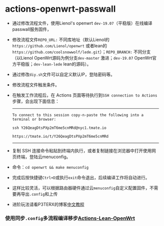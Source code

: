 ﻿# actions-openwrt-passwall

- 通过修改流程文件，使用Lienol's openwrt `dev-19.07`（平稳版）在线编译passwall服务固件，
- 修改流程文件`REPO_URL:` 不同库地址（默认Lienol的`https://github.com/Lienol/openwrt` 或者lean的`https://github.com/coolsnowwolf/lede.git`）；`REPO_BRANCH:` 不同分支 （以Lienol OpenWrt源码为例分支`dev-master` 激进；`dev-19.07` OpenWrt官方平稳版；`dev-lean-lede` lean的源码）。
- 通过修改`diy.sh`文件可以自定义默认IP，登陆密码等。
- 修改流程文件触发条件。
- 在触发工作流程后，在 Actions 页面等待执行到`SSH connection to Actions`步骤，会出现下面信息：  
  ***
  `To connect to this session copy-n-paste the following into a terminal or browser:` 
  
  `ssh Y26QeagDtsPXp2mT6me5cnMRd@nyc1.tmate.io`    
  
  `https://tmate.io/t/Y26QeagDtsPXp2mT6me5cnMRd`     
  ***
- 复制 SSH 连接命令粘贴到终端内执行，或者复制链接在浏览器中打开使用网页终端，登陆云menuconfig。
- 命令：`cd openwrt && make menuconfig`  
- 完成后按快捷键`Ctrl+D`或执行`exit`命令退出，后续编译工作将自动进行。
- 这样比较灵活，可以根据路由器硬件通过云`menuconfig`自定义配置固件，不需要再导出`.config`和上传
- 进阶玩法请看P3TERX的博客[中文教程](https://p3terx.com/archives/build-openwrt-with-github-actions.html)


### 使用同步`.config`多流程编译移步[Actions-Lean-OpenWrt](https://github.com/Lancenas/Actions-Lean-OpenWrt)
